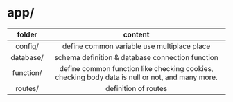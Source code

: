 # app/

| folder | content |
| :---: | :---: |
| config/ | define common variable use multiplace place |
| database/ | schema definition & database connection function |
| function/ | define common function like checking cookies, checking body data is null or not, and many more. |
| routes/ | definition of routes |